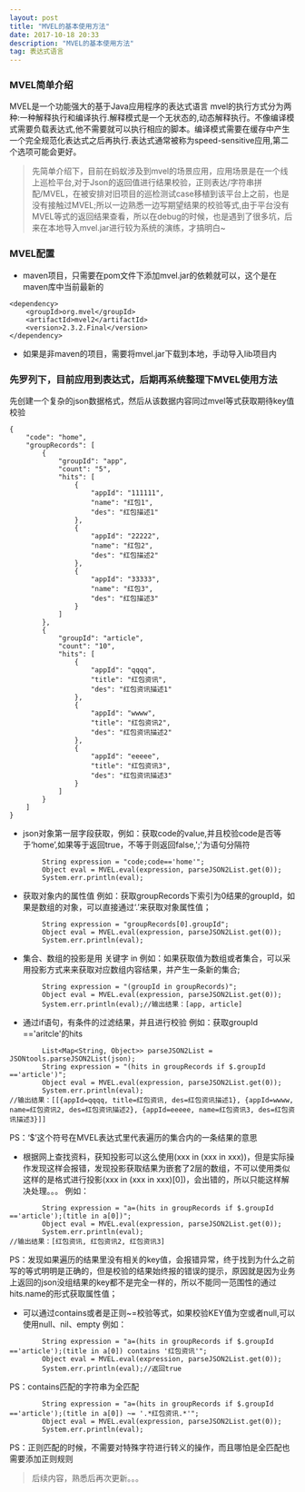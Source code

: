```yaml
---
layout: post
title: "MVEL的基本使用方法"
date: 2017-10-18 20:33
description: "MVEL的基本使用方法"
tag: 表达式语言
---  
```



### MVEL简单介绍

MVEL是一个功能强大的基于Java应用程序的表达式语言
mvel的执行方式分为两种:一种解释执行和编译执行.解释模式是一个无状态的,动态解释执行。不像编译模式需要负载表达式,他不需要就可以执行相应的脚本。编译模式需要在缓存中产生一个完全规范化表达式之后再执行.表达式通常被称为speed-sensitive应用,第二个选项可能会更好。

> 先简单介绍下，目前在蚂蚁涉及到mvel的场景应用，应用场景是在一个线上巡检平台,对于Json的返回值进行结果校验，正则表达/字符串拼配/MVEL，在被安排对旧项目的巡检测试case移植到该平台上之前，也是没有接触过MVEL;所以一边熟悉一边写期望结果的校验等式,由于平台没有MVEL等式的返回结果查看，所以在debug的时候，也是遇到了很多坑，后来在本地导入mvel.jar进行较为系统的演练，才搞明白~

### MVEL配置
* maven项目，只需要在pom文件下添加mvel.jar的依赖就可以，这个是在maven库中当前最新的

```
<dependency>
    <groupId>org.mvel</groupId>
    <artifactId>mvel2</artifactId>
    <version>2.3.2.Final</version>
</dependency>
```

* 如果是非maven的项目，需要将mvel.jar下载到本地，手动导入lib项目内

### 先罗列下，目前应用到表达式，后期再系统整理下MVEL使用方法
先创建一个复杂的json数据格式，然后从该数据内容同过mvel等式获取期待key值校验

```
{
    "code": "home",
    "groupRecords": [
        {
            "groupId": "app",
            "count": "5",
            "hits": [
                {
                    "appId": "111111",
                    "name": "红包1",
                    "des": "红包描述1"
                },
                {
                    "appId": "22222",
                    "name": "红包2",
                    "des": "红包描述2"
                },
                {
                    "appId": "33333",
                    "name": "红包3",
                    "des": "红包描述3"
                }
            ]
        },
        {
            "groupId": "article",
            "count": "10",
            "hits": [
                {
                    "appId": "qqqq",
                    "title": "红包资讯",
                    "des": "红包资讯描述1"
                },
                {
                    "appId": "wwww",
                    "title": "红包资讯2",
                    "des": "红包资讯描述2"
                },
                {
                    "appId": "eeeee",
                    "title": "红包资讯3",
                    "des": "红包资讯描述3"
                }
            ]
        }
    ]
}
```

* json对象第一层字段获取，例如：获取code的value,并且校验code是否等于‘home’,如果等于返回true，不等于则返回false,';'为语句分隔符

```
		String expression = "code;code=='home'";
		Object eval = MVEL.eval(expression, parseJSON2List.get(0));
		System.err.println(eval);

```

* 获取对象内的属性值  例如：获取groupRecords下索引为0结果的groupId，如果是数组的对象，可以直接通过‘.’来获取对象属性值；

```
		String expression = "groupRecords[0].groupId";
		Object eval = MVEL.eval(expression, parseJSON2List.get(0));
		System.err.println(eval);
```

* 集合、数组的投影是用 关键字 in  例如：如果获取值为数组或者集合，可以采用投影方式来来获取对应数组内容结果，并产生一条新的集合;

```
		String expression = "(groupId in groupRecords)";
		Object eval = MVEL.eval(expression, parseJSON2List.get(0));
		System.err.println(eval);//输出结果：[app, article]

```

* 通过if语句，有条件的过滤结果，并且进行校验 例如：获取groupId =='aritcle'的hits

```
		List<Map<String, Object>> parseJSON2List = JSONtools.parseJSON2List(json);
		String expression = "(hits in groupRecords if $.groupId =='article')";
		Object eval = MVEL.eval(expression, parseJSON2List.get(0));
		System.err.println(eval);
//输出结果：[[{appId=qqqq, title=红包资讯, des=红包资讯描述1}, {appId=wwww, name=红包资讯2, des=红包资讯描述2}, {appId=eeeee, name=红包资讯3, des=红包资讯描述3}]]

```

PS：‘$’这个符号在MVEL表达式里代表遍历的集合内的一条结果的意思

* 根据网上查找资料，获知投影可以这么使用(xxx in (xxx in xxx))，但是实际操作发现这样会报错，发现投影获取结果为嵌套了2层的数组，不可以使用类似这样的是格式进行投影(xxx in (xxx in xxx)[0])，会出错的，所以只能这样解决处理。。。 例如：

```
		String expression = "a=(hits in groupRecords if $.groupId =='article');(title in a[0])";
		Object eval = MVEL.eval(expression, parseJSON2List.get(0));
		System.err.println(eval);
//输出结果：[红包资讯, 红包资讯2, 红包资讯3]
```

PS：发现如果遍历的结果里没有相关的key值，会报错异常，终于找到为什么之前写的等式明明是正确的，但是校验的结果始终报的错误的提示，原因就是因为业务上返回的json没组结果的key都不是完全一样的，所以不能同一范围性的通过 hits.name的形式获取属性值；

* 可以通过contains或者是正则~=校验等式，如果校验KEY值为空或者null,可以使用null、nil、empty 例如：

```
		String expression = "a=(hits in groupRecords if $.groupId =='article');(title in a[0]) contains '红包资讯'";
		Object eval = MVEL.eval(expression, parseJSON2List.get(0));
		System.err.println(eval);//返回true
```

PS：contains匹配的字符串为全匹配

```
		String expression = "a=(hits in groupRecords if $.groupId =='article');(title in a[0]) ~= '.*红包资讯.*'";
		Object eval = MVEL.eval(expression, parseJSON2List.get(0));
		System.err.println(eval);
```

PS：正则匹配的时候，不需要对特殊字符进行转义的操作，而且哪怕是全匹配也需要添加正则规则

> 后续内容，熟悉后再次更新。。。

